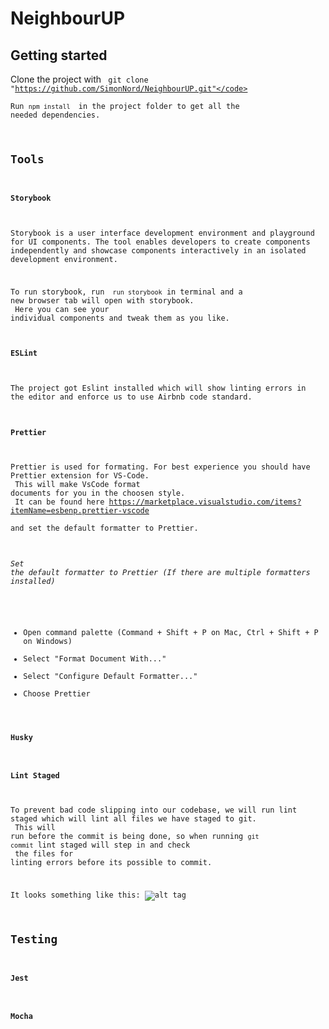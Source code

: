 # NeighbourUP

## Getting started
Clone the project with <code> git clone "https://github.com/SimonNord/NeighbourUP.git"</code><br/>
Run <code>npm install </code> in the project folder to get all the needed dependencies.

## Tools

#### Storybook
Storybook is a user interface development environment and playground for UI components. The tool enables developers to create components independently and showcase components interactively in an isolated development environment.

To run storybook, run <code> run storybook</code> in terminal and a new browser tab will open with storybook. <br/>
Here you can see your individual components and tweak them as you like.

#### ESLint
The project got Eslint installed which will show linting errors in the editor and enforce us to use Airbnb code standard.

#### Prettier
Prettier is used for formating. For best experience you should have Prettier extension for VS-Code.<br/>
This will make VsCode format documents for you in the choosen style.<br/>
It can be found here https://marketplace.visualstudio.com/items?itemName=esbenp.prettier-vscode<br/>
and set the default formatter to Prettier.

###### Set the default formatter to Prettier (If there are multiple formatters installed)
  - Open command palette (Command + Shift + P on Mac, Ctrl + Shift + P on Windows)
  - Select "Format Document With..."
  - Select "Configure Default Formatter..."
  - Choose Prettier
  
#### Husky
#### Lint Staged
To prevent bad code slipping into our codebase, we will run lint staged which will lint all files we have staged to git.<br/>
This will run before the commit is being done, so when running <code>git commit</code> lint staged will step in and check<br/>
the files for linting errors before its possible to commit.

It looks something like this:
![alt tag](https://user-images.githubusercontent.com/53083229/83394453-e5bff180-a3f8-11ea-8b46-bc2149f999d2.png)

## Testing

#### Jest

#### Mocha
